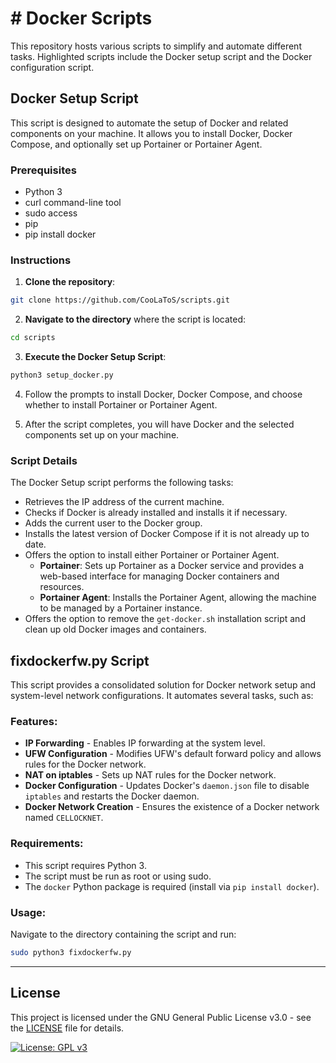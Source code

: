 # # Docker Scripts

This repository hosts various scripts to simplify and automate different tasks. Highlighted scripts include the Docker setup script and the Docker configuration script.

## Docker Setup Script

This script is designed to automate the setup of Docker and related components on your machine. It allows you to install Docker, Docker Compose, and optionally set up Portainer or Portainer Agent.

### Prerequisites

- Python 3
- curl command-line tool
- sudo access
- pip
- pip install docker

### Instructions

1. **Clone the repository**:


```zsh
git clone https://github.com/CooLaToS/scripts.git
```

2. **Navigate to the directory** where the script is located:

```zsh
cd scripts
```

3. **Execute the Docker Setup Script**:

```zsh
python3 setup_docker.py
```

4. Follow the prompts to install Docker, Docker Compose, and choose whether to install Portainer or Portainer Agent.
    
5. After the script completes, you will have Docker and the selected components set up on your machine.
    

### Script Details

The Docker Setup script performs the following tasks:

- Retrieves the IP address of the current machine.
- Checks if Docker is already installed and installs it if necessary.
- Adds the current user to the Docker group.
- Installs the latest version of Docker Compose if it is not already up to date.
- Offers the option to install either Portainer or Portainer Agent.
    - **Portainer**: Sets up Portainer as a Docker service and provides a web-based interface for managing Docker containers and resources.
    - **Portainer Agent**: Installs the Portainer Agent, allowing the machine to be managed by a Portainer instance.
- Offers the option to remove the `get-docker.sh` installation script and clean up old Docker images and containers.

## fixdockerfw.py Script

This script provides a consolidated solution for Docker network setup and system-level network configurations. It automates several tasks, such as:

### Features:

- **IP Forwarding** - Enables IP forwarding at the system level.
- **UFW Configuration** - Modifies UFW's default forward policy and allows rules for the Docker network.
- **NAT on iptables** - Sets up NAT rules for the Docker network.
- **Docker Configuration** - Updates Docker's `daemon.json` file to disable `iptables` and restarts the Docker daemon.
- **Docker Network Creation** - Ensures the existence of a Docker network named `CELLOCKNET`.

### Requirements:

- This script requires Python 3.
- The script must be run as root or using sudo.
- The `docker` Python package is required (install via `pip install docker`).

### Usage:

Navigate to the directory containing the script and run:

```zsh
sudo python3 fixdockerfw.py
```

---
## License

  

This project is licensed under the GNU General Public License v3.0 - see the [LICENSE](LICENSE) file for details.

  

[![License: GPL v3](https://img.shields.io/badge/License-GPLv3-blue.svg)](https://www.gnu.org/licenses/gpl-3.0)
